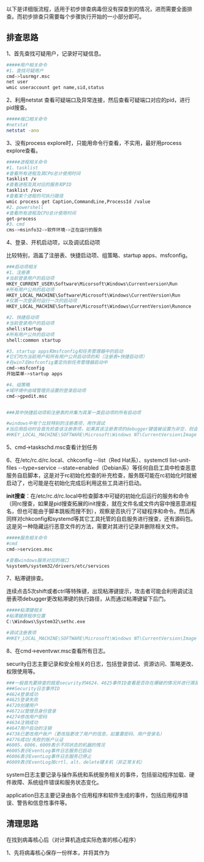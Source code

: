 以下是详细版流程，适用于初步排查病毒但没有探查到的情况，进而需要全面排查。而初步排查只需要每个步骤执行开始的一小部分即可。

## 排查思路

1、首先查找可疑用户，记录好可疑信息。

```bash
#####用户相关命令
#1、查找可疑用户
cmd->lusrmgr.msc
net user
wmic useraccount get name,sid,status
```

2、利用netstat 查看可疑端口及异常连接，然后查看可疑端口对应的pid，进行pid搜查。

```bash
#####端口相关命令
#netstat
netstat -ano
```

3、没有process explore时，只能用命令行查看，不实用，最好用process explore查看。

```bash
#####进程相关命令
#1、tasklist
#查看所有进程及其CPU总计使用时间
tasklist /v 
#查看进程及其对应的服务和PID
tasklist /svc
#查看某个进程的可执行路径
wmic process get Caption,CommandLine,ProcessId /value
#2、powershell
#查看所有进程及CPU总计使用时间
get-process
#3、cmd
cms->msinfo32->软件环境->正在运行的服务
```

4、登录、开机启动项，以及调试启动项

比较特别，涵盖了注册表、快捷启动项、组策略、startup apps、msfconfig。

```bash
###启动项相关
#1、注册表
#当前登录用户的启动项
HKEY_CURRENT_USER\Software\Micorsoft\Windows\Currentversion\Run
#所有用户公共的启动项
HKEY_LOCAL_MACHINE\Software\Microsoft\Windows\CurrentVersion\Run
#仅第一次登录时运行一次的启动项
HKEY_LOCAL_MACHINE\Software\Microsoft\Windows\CurrentVersion\Runonce

#2、快捷启动项
#当前登录用户的启动项
shell:startup
#所有用户公共的启动项
shell:common startup

#3、startup apps和msfconfig和任务管理器中的启动
#它们均为当前用户和所有用户公共启动项的和（注册表+快捷启动项）
#在win7后msfconfig重定向到任务管理器启动中
cmd->msfconfig
开始菜单->startup apps

#4、组策略
#域环境中由域管理员设置的登录启动项
cmd->gpedit.msc


###其中快捷启动项和注册表的并集为其某一类启动项的所有启动项

```

```bash
#windows中有个比较特别的注册表项，用作调试
#当应用启动时会首先检查该注册表项，如果其该注册表项的debugger键值被设置为非空，则会启动debugger键值设置的路径文件而不会启动原应用
#HKEY_LOCAL_MACHINE\SOFTWARE\Microsoft\Windows NT\CurrentVersion\Image File ExecutionOption
```

5、cmd->taskschd.msc查看计划任务

6、在/etc/rc.d/rc.local、chkconfig --list（Red Hat系）、systemctl list-unit-files --type=service --state=enabled（Debian系）等任何自启工具中检查恶意服务自启脚本，这是对于rc初始化检查的补充检查，服务既可能在rc初始化时就被启动了，也可能是在初始化完成后利用这些工具进行启动。

**init搜查**：在/etc/rc.d/rc.local中检查脚本中可疑的初始化后运行的服务和命令（同rc搜查，如果是pid搜查拓展的init搜查，就在文件名或文件内容中搜恶意进程名，但也可能由于脚本跳板而搜不到），观察是否执行了可疑程序和命令。然后再同样对chkconfig和systemd等其它工具托管的自启服务进行搜查，还有源码包。这是另一种隐藏运行恶意文件的方法，需要对其进行记录并删除相关文件。

```bash
#####服务相关命令
#cmd
cmd->services.msc

#查看windows服务对应的端口
%system%/system32/drivers/etc/services
```

7、粘滞键排查。

连续点击5次shift或者ctrl等特殊键，出现粘滞键提示，攻击者可能会利用调试注册表项debugger更改粘滞键的执行路径，从而通过粘滞键留下后门。

```bash
#####粘滞键相关
#粘滞键原程序位置
C:\Windows\System32\sethc.exe

#调试注册表项
#HKEY_LOCAL_MACHINE\SOFTWARE\Microsoft\Windows NT\CurrentVersion\Image File ExecutionOption
```

8、在cmd->eventvwr.msc查看所有日志。

security日志主要记录和安全相关的日志，包括登录尝试、资源访问、策略更改、权限使用等。 

```bash
###一般首先要排查的就是security的4624、4625事件ID查看是否存在爆破的情况并进行溯源
###Security日志事件ID
#4624登录成功
#4625登录失败
#4720创建用户
#4672以管理员身份登录
#4274修改用户密码
#4634注销成功
#4647用户启动的注销
#4738已更改用户账户（更改指更改了用户的信息，如重置密码、用户登录名）
#4776成功/失败的账户认证
#6005，6006，6009表示不同状态的机器的情况
#6005表示EventLog事件日志服务已启动
#6006表示EventLog事件日志服务已停止
#6009表示EventLog按crtl、alt、delete键关机（非正常关机）
```

system日志主要记录与操作系统和系统服务相关的事件，包括驱动程序加载、硬件故障、系统组件错误和服务状态变化。

application日志主要记录由各个应用程序和软件生成的事件，包括应用程序错误、警告和信息性事件等。

## 清理思路

在找到病毒核心后（对计算机造成实际危害的核心程序）

1、先将病毒核心保存一份样本，并将其作为